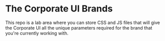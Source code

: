 <h1>The Corporate UI Brands</h1>
<p>This repo is a lab area where you can store CSS and JS files that will give the Corporate UI all the unique parameters required for the brand that you're currently working with. 
